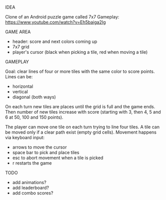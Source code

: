 IDEA

Clone of an Android puzzle game called 7x7
Gameplay: https://www.youtube.com/watch?v=Eh5baiga2Ig

GAME AREA

- header: score and next colors coming up
- 7x7 grid
- player's cursor (black when picking a tile, red when moving a tile)

GAMEPLAY

Goal: clear lines of four or more tiles with the same color to score points. Lines can be:

- horizontal
- vertical 
- diagonal (both ways)

On each turn new tiles are places until the grid is full and the game ends. Then number of new tiles increase with score (starting with 3, then 4, 5 and 6 at 50, 100 and 150 points). 

The player can move one tile on each turn trying to line four tiles. A tile can be moved only if a clear path exist (empty grid cells). Movement happens via keyboard input:

- arrows to move the cursor
- space bar to pick and place tiles
- esc to abort movement when a tile is picked 
- r restarts the game

TODO

- add animations?
- add leaderboard?
- add combo scores?

